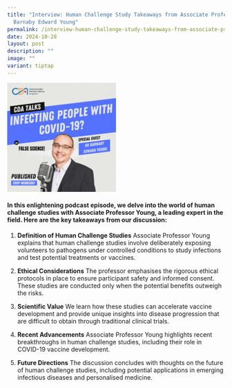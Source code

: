 ```yaml
---
title: "Interview: Human Challenge Study Takeaways from Associate Professor
  Barnaby Edward Young"
permalink: /interview-human-challenge-study-takeaways-from-associate-professor-barnaby-edward-young/
date: 2024-10-28
layout: post
description: ""
image: ""
variant: tiptap
---
```

<div class="isomer-image-wrapper">
<img style="width: 50%;" height="auto" width="100%" alt="" src="/images/CDA_Social_Media_Deck___11.jpg">
</div>
<h4>In this enlightening podcast episode, we delve into the world of human challenge studies with Associate Professor Young, a leading expert in the field. Here are the key takeaways from our discussion:</h4>
<ol>
<li>
<p><strong>Definition of Human Challenge Studies</strong> Associate Professor
Young explains that human challenge studies involve deliberately exposing
volunteers to pathogens under controlled conditions to study infections
and test potential treatments or vaccines.</p>
</li>
<li>
<p><strong>Ethical Considerations</strong> The professor emphasises the rigorous
ethical protocols in place to ensure participant safety and informed consent.
These studies are conducted only when the potential benefits outweigh the
risks.</p>
</li>
<li>
<p><strong>Scientific Value</strong> We learn how these studies can accelerate
vaccine development and provide unique insights into disease progression
that are difficult to obtain through traditional clinical trials.</p>
</li>
<li>
<p><strong>Recent Advancements</strong> Associate Professor Young highlights
recent breakthroughs in human challenge studies, including their role in
COVID-19 vaccine development.</p>
</li>
<li>
<p><strong>Future Directions</strong> The discussion concludes with thoughts
on the future of human challenge studies, including potential applications
in emerging infectious diseases and personalised medicine.</p>
</li>
</ol>
<p></p>